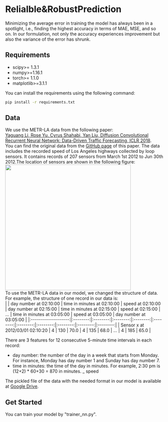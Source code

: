 # Relialble&RobustPrediction

Minimizing the average error in training the model has always been in a spotlight, i.e., finding the highest accuracy in terms of MAE, MSE, and so on. In our formulation, not only the accuracy experiences improvement but also the variance of the error has shrunk.


## Requirements
- scipy>= 1.3.1
- numpy>=1.16.1
- torch>= 1.1.0
- matplotlib>=3.1.1

You can install the requirements using the following command:
```bash
pip install -r requirements.txt
```

## Data
We use the METR-LA data from the following paper:<br>
[Yaguang Li, Rose Yu, Cyrus Shahabi, Yan Liu, Diffusion Convolutional Recurrent Neural Network: Data-Driven Traffic Forecasting, ICLR 2018](https://arxiv.org/abs/1707.01926).<br> You can find the original data from the [GitHub page](https://github.com/liyaguang/DCRNN) of this paper.
The data includes the recorded speed of Los Angeles highways collected by loop sensors. It contains records of 207 sensors from March 1st 2012 to Jun 30th 2012.The location of sensors are shown in the following figure: <br>
<img src="https://github.com/ghafeleb/TrafficPrediciton_MinMaxPercentage/blob/master/figures/METR-LA.JPG" width="400" height="400" align="middle"><br>
To use the METR-LA data in our model, we changed the structure of data. For example, the structure of one record in our data is:<br>
|                     | day number at 02:10:00 | time in minutes at 02:10:00 | speed at 02:10:00 | day number at 02:15:00 | time in minutes at 02:15:00 | speed at 02:15:00 | ... | time in minutes at 03:05:00 | speed at 03:05:00 | day number at 03:05:00 |
|:-------------------:|:--------:|:--------:|:--------:|:--------:|:--------:|:--------:|:--------:|:--------:|:--------:|:--------:|
| Sensor x at 2012/03/01 02:10:20 |   4   |   130   |   70.0   |   4   |   135   |   68.0   |    ...   |   4   |   185   |   65.0   |

There are 3 features for 12 consecutive 5-minute time intervals in each record:
- day number: the number of the day in a week that starts from Monday. For instance, Monday has day number 1 and Sunday has day number 7.
- time in minutes: the time of the day in minutes. For example, 2:30 pm is (12+2) * 60+30 = 870 in minutes.
_ speed


The pickled file of the data with the needed format in our model is available at [Google Drive](https://drive.google.com/drive/folders/18edZ3gsBkukyir8r0t8cCGBwWHQZs-k9?usp=sharing). 

## Get Started
You can train your model by "trainer_nn.py".
